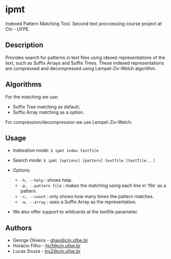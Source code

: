 # ipmt
Indexed Pattern Matching Tool. Second text proccessing course project at CIn - UFPE.

Description
-----------

Provides search for patterns in text files using idexed representations of the text, such as Suffix Arrays and Suffix Trees. These indexed representations are compressed and decompressed using Lempel-Ziv-Welch algorithm.

Algorithms
----------

For the matching we use:
- Suffix Tree matching as default;
- Suffix Array matching as a option.

For compression/decompression we use Lempel-Ziv-Welch.

Usage
-----

- Indexation mode: ``$ ipmt index textfile``
- Search mode: ``$ ipmt [options] [pattern] textfile [textfile...]``

- Options:
  - ``-h, --help`` : shows help.
  - ``-p, --pattern file`` : makes the matching using each line in 'file' as a pattern.
  - ``-c, --count`` : only shows how many times the pattern matches.
  - ``-a, --array`` : uses a Suffix Array as the representation.

- We also offer support to wildcards at the textfile parameter.

Authors
-------

- George Oliveira - ghao@cin.ufpe.br
- Horácio Filho - hjcf@cin.ufpe.br
- Lucas Souza - lns2@cin.ufpe.br
